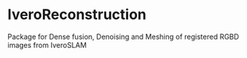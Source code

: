 # IveroReconstruction
Package for Dense fusion, Denoising and Meshing of registered RGBD images from IveroSLAM

